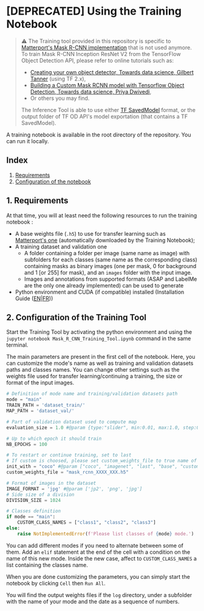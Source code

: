 # [DEPRECATED] Using the Training Notebook

> :warning: The Training tool provided in this repository is specific to [Matterport's Mask R-CNN implementation](https://github.com/matterport/Mask_RCNN) that is not used anymore. To train Mask R-CNN Inception ResNet V2 from the TensorFlow Object Detection API, please refer to online tutorials such as:
>
> - [Creating your own object detector, Towards data science, Gilbert Tanner](https://towardsdatascience.com/creating-your-own-object-detector-ad69dda69c85) (using TF 2.x),
> - [Building a Custom Mask RCNN model with Tensorflow Object Detection, Towards data science, Priya Dwivedi](https://towardsdatascience.com/building-a-custom-mask-rcnn-model-with-tensorflow-object-detection-952f5b0c7ab4),
> - Or others you may find.
>
> The Inference Tool is able to use either [TF SavedModel](https://www.tensorflow.org/guide/saved_model) format, or the output folder of TF OD API's model exportation (that contains a TF SavedModel).  



A training notebook is available in the root directory of the repository. You can run it locally.

## Index

1. [Requirements](#1-requirements)
2. [Configuration of the notebook](#2-Configuration-of-the-Training-Tool)

## 1. Requirements

At that time, you will at least need the following resources to run the training notebook : 

* A base weights file (`.h5`) to use for transfer learning such as [Matterport's one](https://github.com/matterport/Mask_RCNN/releases/download/v2.0/mask_rcnn_coco.h5) (automatically downloaded by the Training Notebook);
* A training dataset and validation one 
    * A folder containing a folder per image (same name as image) with subfolders for each classes (same name as the corresponding class) containing masks as binary images (one per mask, 0 for background and 1 [or 255] for mask), and an `images` folder with the input image.
    * Images and annotations from supported formats (ASAP and LabelMe are the only one already implemented) can be used to generate
* Python environment and CUDA (if compatible) installed (Installation Guide ([EN](Installation-Guide.md)|[FR](Guide-d'installation.md)))


## 2. Configuration of the Training Tool

Start the Training Tool by activating the python environment and using the `jupyter notebook Mask_R_CNN_Training_Tool.ipynb` command in the same terminal.



The main parameters are present in the first cell of the notebook. Here, you can customize the mode's name as well as training and validation datasets paths and classes names. You can change other settings such as the weights file used for transfer learning/continuing a training, the size or format of the input images.

```python
# Definition of mode name and training/validation datasets path
mode = "main" 
TRAIN_PATH = 'dataset_train/'
MAP_PATH = 'dataset_val/'

# Part of validation dataset used to compute map
evaluation_size = 1.0 #@param {type:"slider", min:0.01, max:1.0, step:0.01}

# Up to which epoch it should train
NB_EPOCHS = 100

# To restart or continue training, set to last
# If custom is choosed, please set custom_weights_file to true name of the file (should be in ./logs/ directory)
init_with = "coco" #@param ["coco", "imagenet", "last", "base", "custom"]
custom_weights_file = "mask_rcnn_XXXX_XXX.h5"

# Format of images in the dataset
IMAGE_FORMAT = 'jpg' #@param ['jp2', 'png', 'jpg']
# Side size of a division
DIVISION_SIZE = 1024

# Classes definition
if mode == "main":
    CUSTOM_CLASS_NAMES = ["class1", "class2", "class3"]
else:
    raise NotImplementedError(f'Please list classes of {mode} mode.')
```

You can add different modes if you need to alternate between some of them. Add an `elif` statement at the end of the cell with a condition on the name of this new mode. Inside the new case, affect to `CUSTOM_CLASS_NAMES` a list containing the classes name.

When you are done customizing the parameters, you can simply start the notebook by clicking `Cell` then `Run All`.

You will find the output weights files if the `log` directory, under a subfolder with the name of your mode and the date as a sequence of numbers. 
